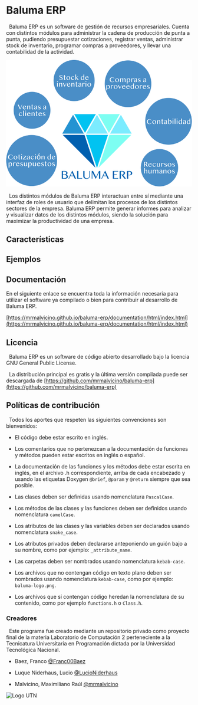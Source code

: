 # Baluma ERP

&nbsp; Baluma ERP es un software de gestión de recursos empresariales. Cuenta con distintos módulos para administrar la cadena de producción de punta a punta, pudiendo presupuestar cotizaciones, registrar ventas, administrar stock de inventario, programar compras a proveedores, y llevar una contabilidad de la actividad.

![Baluma ERP](/images/baluma-erp-esp.png?raw=true "Baluma ERP")

&nbsp; Los distintos módulos de Baluma ERP interactuan entre sí mediante una interfaz de roles de usuario que delimitan los procesos de los distintos sectores de la empresa. Baluma ERP permite generar informes para analizar y visualizar datos de los distintos módulos, siendo la solución para maximizar la productividad de una empresa.

## Características

## Ejemplos

## Documentación

En el siguiente enlace se encuentra toda la información necesaria para utilizar el software ya compilado o bien para contribuir al desarrollo de Baluma ERP.

[https://mrmalvicino.github.io/baluma-erp/documentation/html/index.html](https://mrmalvicino.github.io/baluma-erp/documentation/html/index.html)

## Licencia

&nbsp; Baluma ERP es un software de código abierto desarrollado bajo la licencia GNU General Public License.

&nbsp; La distribución principal es gratis y la última versión compilada puede ser descargada de [https://github.com/mrmalvicino/baluma-erp](https://github.com/mrmalvicino/baluma-erp)

## Políticas de contribución

&nbsp; Todos los aportes que respeten las siguientes convenciones son bienvenidos:

- El código debe estar escrito en inglés.

- Los comentarios que no pertenezcan a la documentación de funciones y métodos pueden estar escritos en inglés o español.

- La documentación de las funciones y los métodos debe estar escrita en inglés, en el archivo .h correspondiente, arriba de cada encabezado y usando las etiquetas Doxygen `@brief`, `@param` y `@return` siempre que sea posible.

- Las clases deben ser definidas usando nomenclatura `PascalCase`.

- Los métodos de las clases y las funciones deben ser definidos usando nomenclatura `camelCase`.

- Los atributos de las clases y las variables deben ser declarados usando nomenclatura `snake_case`.

- Los atributos privados deben declararse anteponiendo un guión bajo a su nombre, como por ejemplo: `_attribute_name`.

- Las carpetas deben ser nombrados usando nomenclatura `kebab-case`.

- Los archivos que no contengan código en texto plano deben ser nombrados usando nomenclatura `kebab-case`, como por ejemplo: `baluma-logo.png`.

- Los archivos que sí contengan código heredan la nomenclatura de su contenido, como por ejemplo `functions.h` o `Class.h`.

### Creadores

&nbsp; Este programa fue creado mediante un repositorio privado como proyecto final de la materia Laboratorio de Computación 2 perteneciente a la Tecnicatura Universitaria en Programación dictada por la Universidad Tecnológica Nacional.

- Baez, Franco [@Franc00Baez](https://github.com/Franc00Baez)

- Luque Niderhaus, Lucio [@LucioNiderhaus](https://github.com/LucioNiderhaus)

- Malvicino, Maximiliano Raúl [@mrmalvicino](https://www.github.com/mrmalvicino)

![Logo UTN](https://utn.edu.ar/images/logo-utn.png)